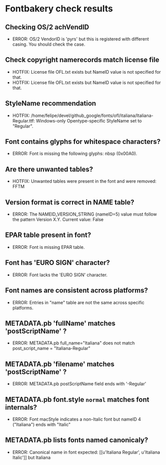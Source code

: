 # Fontbakery check results
## Checking OS/2 achVendID
* ERROR: OS/2 VendorID is 'pyrs' but this is registered with different casing. You should check the case.

## Check copyright namerecords match license file
* HOTFIX: License file OFL.txt exists but NameID value is not specified for that.
* HOTFIX: License file OFL.txt exists but NameID value is not specified for that.

## StyleName recommendation
* HOTFIX: /home/felipe/devel/github_google/fonts/ofl/italiana/Italiana-Regular.ttf: Windows-only Opentype-specific StyleName set to "Regular".

## Font contains glyphs for whitespace characters?
* ERROR: Font is missing the following glyphs: nbsp (0x00A0).

## Are there unwanted tables?
* HOTFIX: Unwanted tables were present in the font and were removed: FFTM

## Version format is correct in NAME table?
* ERROR: The NAMEID_VERSION_STRING (nameID=5) value must follow the pattern Version X.Y. Current value: False

## EPAR table present in font?
* ERROR: Font is missing EPAR table.

## Font has 'EURO SIGN' character?
* ERROR: Font lacks the 'EURO SIGN' character.

## Font names are consistent across platforms?
* ERROR: Entries in "name" table are not the same across specific platforms.

## METADATA.pb 'fullName' matches 'postScriptName' ?
* ERROR: METADATA.pb full_name="Italiana" does not match post_script_name = "Italiana-Regular"

## METADATA.pb 'filename' matches 'postScriptName' ?
* ERROR: METADATA.pb postScriptName field ends with '-Regular'

## METADATA.pb font.style `normal` matches font internals?
* ERROR: Font macStyle indicates a non-Italic font but nameID 4 ("Italiana") ends with "Italic"

## METADATA.pb lists fonts named canonicaly?
* ERROR: Canonical name in font expected: [[u'Italiana Regular', u'Italiana Italic']] but Italiana

